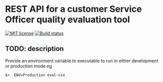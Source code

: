 # REST API for a customer Service Officer quality evaluation tool

[![MIT license](https://img.shields.io/badge/license-MIT-blue.svg)](LICENSE)
[![Build status](https://secure.travis-ci.org/epicallan/eval-cso.svg)](https://travis-ci.org/epicallan/eval-cso)

## TODO: description

Provide an environment variable to executable to run in either development or production mode eg


`$>  ENV=Production eval-cso`
